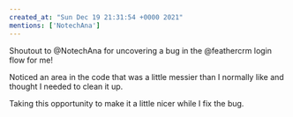 ```yaml
---
created_at: "Sun Dec 19 21:31:54 +0000 2021"
mentions: ['NotechAna']
---
```


Shoutout to @NotechAna for uncovering a bug in the @feathercrm login flow for me!

Noticed an area in the code that was a little messier than I normally like and thought I needed to clean it up. 

Taking this opportunity to make it a little nicer while I fix the bug.
